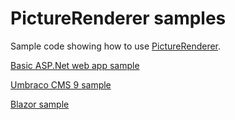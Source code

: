 # PictureRenderer samples
Sample code showing how to use [PictureRenderer](https://github.com/ErikHen/PictureRenderer).

[Basic ASP.Net web app sample](https://github.com/ErikHen/PictureRenderer.Samples/tree/master/PictureRenderer.Sample.GenericWebApp)

[Umbraco CMS 9 sample](https://github.com/ErikHen/PictureRenderer.Samples/tree/master/Umbraco9-rc)

[Blazor sample](https://github.com/ErikHen/PictureRenderer.Samples/tree/master/Blazor)
